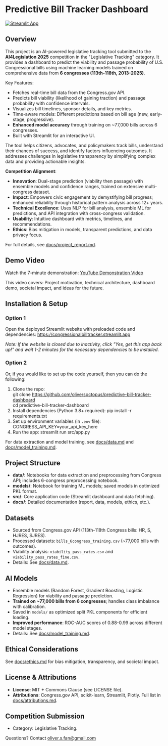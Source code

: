 # Predictive Bill Tracker Dashboard

[![Streamlit App](https://static.streamlit.io/badges/streamlit_badge_black_white.svg)](https://congressionalbilltracker.streamlit.app/)

## Overview
This project is an AI-powered legislative tracking tool submitted to the **AI4Legislation 2025** competition in the "Legislative Tracking" category. It provides a dashboard to predict the viability and passage probability of U.S. Congressional bills using machine learning models trained on comprehensive data from **6 congresses (113th-118th, 2013-2025)**.

Key Features:
- Fetches real-time bill data from the Congress.gov API.
- Predicts bill viability (likelihood of gaining traction) and passage probability with confidence intervals.
- Visualizes bill timelines, sponsor details, and key metrics.
- Time-aware models: Different predictions based on bill age (new, early-stage, progressive).
- **Enhanced model accuracy** through training on ~77,000 bills across 6 congresses.
- Built with Streamlit for an interactive UI.

The tool helps citizens, advocates, and policymakers track bills, understand their chances of success, and identify factors influencing outcomes. It addresses challenges in legislative transparency by simplifying complex data and providing actionable insights.

**Competition Alignment**:
- **Innovation**: Dual-stage prediction (viability then passage) with ensemble models and confidence ranges, trained on extensive multi-congress dataset.
- **Impact**: Empowers civic engagement by demystifying bill progress; enhanced reliability through historical pattern analysis across 12+ years.
- **Technical Excellence**: Uses NLP for bill analysis, ensemble ML for predictions, and API integration with cross-congress validation.
- **Usability**: Intuitive dashboard with metrics, timelines, and recommendations.
- **Ethics**: Bias mitigation in models, transparent predictions, and data privacy focus.

For full details, see [docs/project_report.md](docs/project_report.md).

## Demo Video
Watch the 7-minute demonstration: [YouTube Demonstration Video](https://www.youtube.com/watch?v=oLsZL_xDgDU&ab_channel=OliverFan)

This video covers: Project motivation, technical architecture, dashboard demo, societal impact, and ideas for the future.

## Installation & Setup
### Option 1
Open the deployed Streamlit website with preloaded code and dependencies: https://congressionalbilltracker.streamlit.app

*Note: If the website is closed due to inactivity, click "Yes, get this app back up!" and wait 1-2 minutes for the necessary dependencies to be installed.*

### Option 2
Or, if you would like to set up the code yourself, then you can do the following:
1. Clone the repo: <br>git clone https://github.com/oliversoctopus/predictive-bill-tracker-dashboard</br>
cd predictive-bill-tracker-dashboard
2. Install dependencies (Python 3.8+ required):
pip install -r requirements.txt  
3. Set up environment variables (in `.env` file):
CONGRESS_API_KEY=your_api_key_here  
4. Run the app:
streamlit run src/app.py

For data extraction and model training, see [docs/data.md](docs/data.md) and [docs/model_training.md](docs/model_training.md).

## Project Structure
- **data/**: Notebooks for data extraction and preprocessing from Congress API; includes 6-congress preprocessing notebook.
- **models/**: Notebook for training ML models; saved models in optimized PKL format.
- **src/**: Core application code (Streamlit dashboard and data fetching).
- **docs/**: Detailed documentation (report, data, models, ethics, etc.).

## Datasets
- Sourced from Congress.gov API (113th-118th Congress bills: HR, S, HJRES, SJRES).
- Processed datasets: `bills_6congress_training.csv` (~77,000 bills with outcomes).
- Viability analysis: `viability_pass_rates.csv` and `viability_pass_rates_fine.csv`.
- Details: See [docs/data.md](docs/data.md).

## AI Models
- Ensemble models (Random Forest, Gradient Boosting, Logistic Regression) for viability and passage prediction.
- **Trained on ~77,000 bills from 6 congresses**; handles class imbalance with calibration.
- Saved in `models/` as optimized split PKL components for efficient loading.
- **Improved performance**: ROC-AUC scores of 0.88-0.99 across different model stages.
- Details: See [docs/model_training.md](docs/model_training.md).

## Ethical Considerations
See [docs/ethics.md](docs/ethics.md) for bias mitigation, transparency, and societal impact.

## License & Attributions
- **License**: MIT + Commons Clause (see LICENSE file).
- **Attributions**: Congress.gov API, scikit-learn, Streamlit, Plotly. Full list in [docs/attributions.md](docs/attributions.md).

## Competition Submission
- Category: Legislative Tracking.

Questions? Contact oliver.s.fan@gmail.com